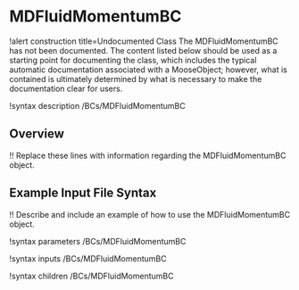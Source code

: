 # MDFluidMomentumBC

!alert construction title=Undocumented Class
The MDFluidMomentumBC has not been documented. The content listed below should be used as a starting point for
documenting the class, which includes the typical automatic documentation associated with a
MooseObject; however, what is contained is ultimately determined by what is necessary to make the
documentation clear for users.

!syntax description /BCs/MDFluidMomentumBC

## Overview

!! Replace these lines with information regarding the MDFluidMomentumBC object.

## Example Input File Syntax

!! Describe and include an example of how to use the MDFluidMomentumBC object.

!syntax parameters /BCs/MDFluidMomentumBC

!syntax inputs /BCs/MDFluidMomentumBC

!syntax children /BCs/MDFluidMomentumBC
